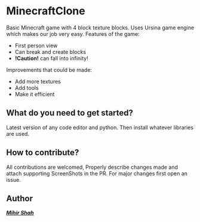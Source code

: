 # MinecraftClone
Basic Minecraft game with 4 block texture blocks. Uses Ursina game engine which makes our job very easy.
Features of the game:
* First person view
* Can break and create blocks
* **!Caution!** can fall into infinity! 

Improvements that could be made:
* Add more textures
* Add tools
* Make it efficient

## What do you need to get started?
Latest version of any code editor and python. Then install whatever libraries are used.

## How to contribute?
All contributions are welcomed, Properly describe changes made and attach supporting ScreenShots in the PR. For major changes first open an issue.

## Author
<a href="https://github.com/Miihir79">***Mihir Shah***</a>
